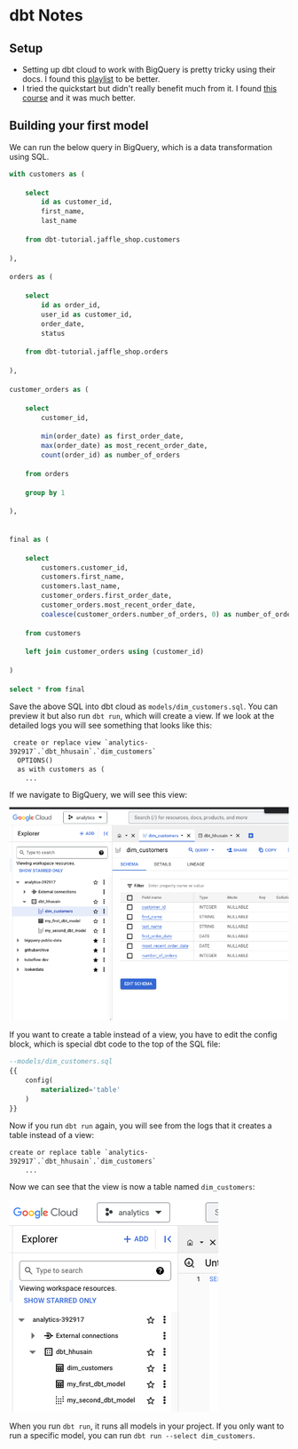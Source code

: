 # dbt Notes

## Setup

- Setting up dbt cloud to work with BigQuery is pretty tricky using their docs.  I found this [playlist](https://www.youtube.com/playlist?list=PL0QYlrC86xQlp-eOGzGllDxYese4Ki_6A) to be better.
- I tried the quickstart but didn't really benefit much from it.  I found [this course](https://courses.getdbt.com/courses/take/fundamentals) and it was much better.

## Building your first model

We can run the below query in BigQuery, which is a data transformation using SQL. 


```sql
with customers as (

    select
        id as customer_id,
        first_name,
        last_name

    from dbt-tutorial.jaffle_shop.customers

),

orders as (

    select
        id as order_id,
        user_id as customer_id,
        order_date,
        status

    from dbt-tutorial.jaffle_shop.orders

),

customer_orders as (

    select
        customer_id,

        min(order_date) as first_order_date,
        max(order_date) as most_recent_order_date,
        count(order_id) as number_of_orders

    from orders

    group by 1

),


final as (

    select
        customers.customer_id,
        customers.first_name,
        customers.last_name,
        customer_orders.first_order_date,
        customer_orders.most_recent_order_date,
        coalesce(customer_orders.number_of_orders, 0) as number_of_orders

    from customers

    left join customer_orders using (customer_id)

)

select * from final
```

Save the above SQL into dbt cloud as `models/dim_customers.sql`. You can preview it but also run `dbt run`, which will create a view.  If we look at the detailed logs you will see something that looks like this:

```
 create or replace view `analytics-392917`.`dbt_hhusain`.`dim_customers`
  OPTIONS()
  as with customers as (
    ...
```

If we navigate to BigQuery, we will see this view:

![](notes_imgs/2023-07-15-11-51-41.png)

If you want to create a table instead of a view, you have to edit the config block, which is special dbt code to the top of the SQL file:


```sql
--models/dim_customers.sql
{{
    config(
        materialized='table'
    )
}}
```

Now if you run `dbt run` again, you will see from the logs that it creates a table instead of a view:

```
create or replace table `analytics-392917`.`dbt_hhusain`.`dim_customers`
    ...
```


Now we can see that the view is now a table named `dim_customers`:

![](notes_imgs/2023-07-15-11-58-56.png)

When you run `dbt run`, it runs all models in your project. If you only want to run a specific model, you can run `dbt run --select dim_customers`.

